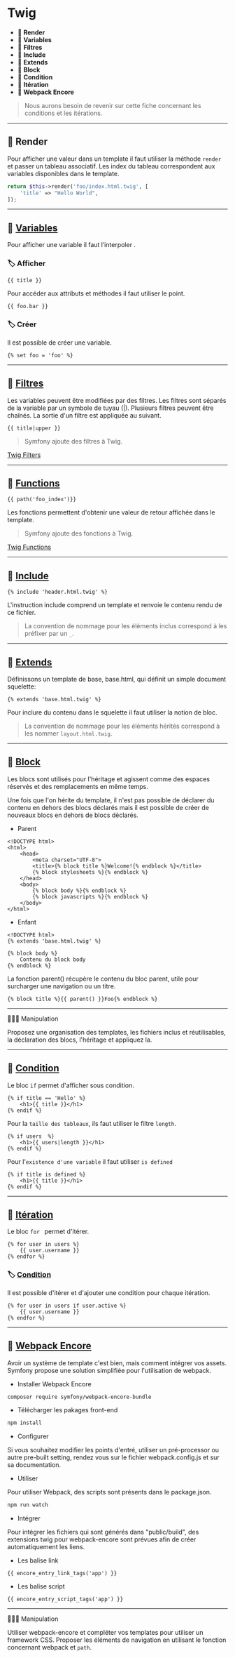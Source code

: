 # Twig

*  🔖 **Render**
*  🔖 **Variables**
*  🔖 **Filtres**
*  🔖 **Include**
*  🔖 **Extends**
*  🔖 **Block**
*  🔖 **Condition**
*  🔖 **Itération**
*  🔖 **Webpack Encore**

> Nous aurons besoin de revenir sur cette fiche concernant les conditions et les itérations.

___

## 📑 Render

Pour afficher une valeur dans un template il faut utiliser la méthode `render` et passer un tableau associatif. Les index du tableau correspondent aux variables disponibles dans le template.

```php
return $this->render('foo/index.html.twig', [
    'title' => "Hello World",
]);
```

___

## 📑 [Variables](https://twig.symfony.com/doc/3.x/templates.html#variables)

Pour afficher une variable il faut l’interpoler .

### 🏷️ **Afficher**

```twig
{{ title }}
```

Pour accéder aux attributs et méthodes il faut utiliser le point.

```twig
{{ foo.bar }}
```

### 🏷️ **Créer**

Il est possible de créer une variable.

```twig
{% set foo = 'foo' %}
```

___

## 📑 [Filtres](https://twig.symfony.com/doc/3.x/filters/index.html)

Les variables peuvent être modifiées par des filtres. Les filtres sont séparés de la variable par un symbole de tuyau (|). Plusieurs filtres peuvent être chaînés. La sortie d'un filtre est appliquée au suivant.

```twig
{{ title|upper }}
```

> Symfony ajoute des filtres à Twig.

[Twig Filters](https://symfony.com/doc/current/reference/twig_reference.html#filters)

___

## 📑 [Functions](https://twig.symfony.com/doc/2.x/functions/index.html)

```twig
{{ path('foo_index')}}
```

Les fonctions permettent d'obtenir une valeur de retour affichée dans le template.

> Symfony ajoute des fonctions à Twig.

[Twig Functions](https://symfony.com/doc/current/reference/twig_reference.html#functions)

___

## 📑 [Include](https://twig.symfony.com/doc/3.x/tags/include.html)

```twig
{% include 'header.html.twig' %}
```

L'instruction include comprend un template et renvoie le contenu rendu de ce fichier.

> La convention de nommage pour les éléments inclus correspond à les préfixer par un `_`.

___

## 📑 [Extends](https://twig.symfony.com/doc/3.x/tags/extends.html)

Définissons un template de base, base.html, qui définit un simple document squelette:

```twig
{% extends 'base.html.twig' %}
```

Pour inclure du contenu dans le squelette il faut utiliser la notion de bloc.

> La convention de nommage pour les éléments hérités correspond à les nommer `layout.html.twig`.

___

## 📑 [Block](https://twig.symfony.com/doc/2.x/tags/block.html)

Les blocs sont utilisés pour l'héritage et agissent comme des espaces réservés et des remplacements en même temps.

Une fois que l'on hérite du template, il n'est pas possible de déclarer du contenu en dehors des blocs déclarés mais il est possible de créer de nouveaux blocs en dehors de blocs déclarés.

* Parent

```twig
<!DOCTYPE html>
<html>
    <head>
        <meta charset="UTF-8">
        <title>{% block title %}Welcome!{% endblock %}</title>
        {% block stylesheets %}{% endblock %}
    </head>
    <body>
        {% block body %}{% endblock %}
        {% block javascripts %}{% endblock %}
    </body>
</html>
```

* Enfant

```twig
<!DOCTYPE html>
{% extends 'base.html.twig' %}

{% block body %}
    Contenu du block body
{% endblock %}
```

La fonction parent() récupère le contenu du bloc parent, utile pour surcharger une navigation ou un titre.

```twig
{% block title %}{{ parent() }}Foo{% endblock %}
```

___

👨🏻‍💻 Manipulation

Proposez une organisation des templates, les fichiers inclus et réutilisables, la déclaration des blocs, l'héritage et appliquez la.

___

## 📑 [Condition](https://twig.symfony.com/doc/3.x/tags/if.html)

Le bloc `if` permet d'afficher sous condition.

```twig
{% if title == 'Hello' %}
    <h1>{{ title }}</h1>
{% endif %}
```

Pour la `taille des tableaux`, ils faut utiliser le filtre `length`.

```twig
{% if users  %}
    <h1>{{ users|length }}</h1>
{% endif %}
```

Pour l'`existence d'une variable` il faut utiliser `is defined `

```twig
{% if title is defined %}
    <h1>{{ title }}</h1>
{% endif %}
```
___

## 📑 [Itération](https://twig.symfony.com/doc/2.x/tags/for.html)

Le bloc `for ` permet d'itérer.

```twig
{% for user in users %}
    {{ user.username }}
{% endfor %}
```

### 🏷️ **[Condition](https://twig.symfony.com/doc/2.x/tags/for.html#adding-a-condition)**

Il est possible d'itérer et d'ajouter une condition pour chaque itération.

```twig
{% for user in users if user.active %}
    {{ user.username }}
{% endfor %}
```

___

## 📑 [Webpack Encore](https://symfony.com/doc/current/frontend.html)

Avoir un système de template c'est bien, mais comment intégrer vos assets. Symfony propose une solution simplifiée pour l'utilisation de webpack.

* Installer Webpack Encore

```bash
composer require symfony/webpack-encore-bundle
```

* Télécharger les pakages front-end

```bash
npm install
```

* Configurer

Si vous souhaitez modifier les points d'entré, utiliser un pré-processor ou autre pre-built setting, rendez vous sur le fichier webpack.config.js et sur sa documentation.

* Utiliser

Pour utiliser Webpack, des scripts sont présents dans le package.json.

```bash
npm run watch
```

* Intégrer

Pour intégrer les fichiers qui sont générés dans "public/build", des extensions twig pour webpack-encore sont prévues afin de créer automatiquement les liens.

* Les balise link

```twig
{{ encore_entry_link_tags('app') }}
```

* Les balise script

```twig
{{ encore_entry_script_tags('app') }}
```
___

👨🏻‍💻 Manipulation

Utiliser webpack-encore et compléter vos templates pour utiliser un framework CSS. Proposer les éléments de navigation en utilisant le fonction concernant webpack et `path`.